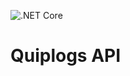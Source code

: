 ![.NET Core](https://github.com/CompiledIO/Quiplogs_API/workflows/.NET/badge.svg?branch=master)

# Quiplogs API
